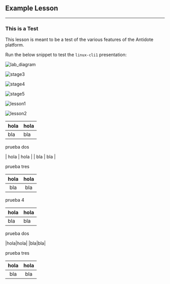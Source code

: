 ## Example Lesson

---

### This is a Test

This lesson is meant to be a test of the various features of the Antidote platform.

Run the below snippet to test the `linux-cli1` presentation:


![lab_diagram](https://cdn1.imggmi.com/uploads/2019/9/19/53d489bb95e6b5b2acb9b8f039220a5b-full.png)



![stage3](https://cdn1.imggmi.com/uploads/2019/9/19/0f92be36a58a324c0e199101ec4db735-full.png)

![stage4](https://cdn1.imggmi.com/uploads/2019/9/19/0b6cd74d901af28a7ba1532637fac7f5-full.png)

![stage5](https://cdn1.imggmi.com/uploads/2019/9/19/eb9562072d8d4bdb610a4bdcf6508077-full.png)


![lesson1](https://cdn1.imggmi.com/uploads/2019/9/19/7b56c268ea304425b62e779e40d2345f-full.png)


![lesson2](https://cdn1.imggmi.com/uploads/2019/9/19/307d0c24e2e61af815907e3c0348d7ea-full.png)

| hola | hola |
| ---- | ---- |
| bla  | bla  | 


prueba dos

| hola | hola |
| bla  | bla  | 



prueba tres

| hola | hola |
| :---:  | :---:  | 
| bla  | bla  | 

prueba 4
 
|hola|hola|
|----|----|
|bla|bla| 


prueba dos

|hola|hola|
|bla|bla| 



prueba tres

|hola|hola|
|:---:|:---:| 
|bla|bla| 

